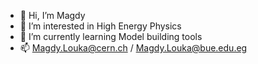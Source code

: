 - 👋 Hi, I’m Magdy
- 👀 I’m interested in High Energy Physics
- 🌱 I’m currently learning Model building tools
- 📫 Magdy.Louka@cern.ch  /  Magdy.Louka@bue.edu.eg

<!---
MagdyLouka/MagdyLouka is a ✨ special ✨ repository because its `README.md` (this file) appears on your GitHub profile.
You can click the Preview link to take a look at your changes.
--->

